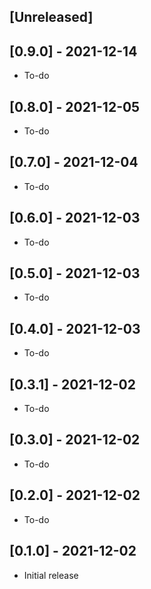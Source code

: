 ## [Unreleased]

## [0.9.0] - 2021-12-14

- To-do

## [0.8.0] - 2021-12-05

- To-do

## [0.7.0] - 2021-12-04

- To-do

## [0.6.0] - 2021-12-03

- To-do

## [0.5.0] - 2021-12-03

- To-do

## [0.4.0] - 2021-12-03

- To-do

## [0.3.1] - 2021-12-02

- To-do

## [0.3.0] - 2021-12-02

- To-do

## [0.2.0] - 2021-12-02

- To-do

## [0.1.0] - 2021-12-02

- Initial release
